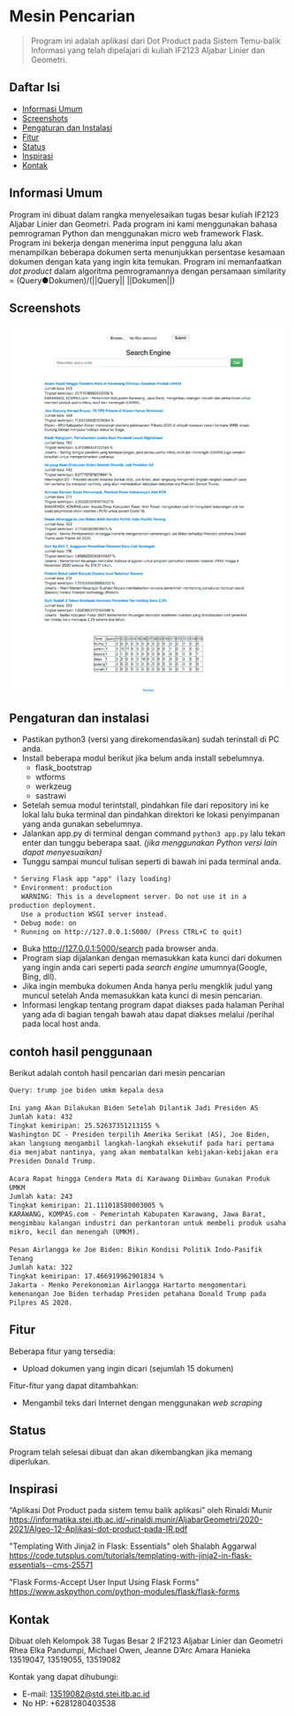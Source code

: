 # Mesin Pencarian
> Program ini adalah aplikasi dari Dot Product pada Sistem Temu-balik Informasi yang telah dipelajari di kuliah IF2123 Aljabar Linier dan Geometri.

## Daftar Isi
* [Informasi Umum](#informasi-umum)
* [Screenshots](#screenshots)
* [Pengaturan dan Instalasi](#pengaturan-dan-instalasi)
* [Fitur](#fitur)
* [Status](#status)
* [Inspirasi](#inspirasi)
* [Kontak](#kontak)

## Informasi Umum
Program ini dibuat dalam rangka menyelesaikan tugas besar kuliah IF2123 Aljabar Linier dan Geometri. Pada program ini kami menggunakan bahasa pemrograman Python dan menggunakan micro web framework Flask. Program ini bekerja dengan menerima input pengguna lalu akan menampilkan beberapa dokumen serta menunjukkan persentase kesamaan dokumen dengan kata yang ingin kita temukan. Program ini memanfaatkan <i>dot product</i> dalam algoritma pemrogramannya dengan persamaan similarity = (Query●Dokumen)/(||Query|| ||Dokumen||)

## Screenshots
![screenshot program](./test/screenshot2.jpg)

## Pengaturan dan instalasi
* Pastikan python3 (versi yang direkomendasikan) sudah terinstall di PC anda.
* Install beberapa modul berikut jika belum anda install sebelumnya.
  * flask_bootstrap
  * wtforms
  * werkzeug
  * sastrawi
* Setelah semua modul terintstall, pindahkan file dari repository ini ke lokal lalu buka terminal dan pindahkan direktori ke lokasi penyimpanan yang anda gunakan sebelumnya.
* Jalankan app.py di terminal dengan command `python3 app.py` lalu tekan enter dan tunggu beberapa saat. <i>(jika menggunakan Python versi lain dapat menyesuaikan)</i>
* Tunggu sampai muncul tulisan seperti di bawah ini pada terminal anda.
```
 * Serving Flask app "app" (lazy loading)
 * Environment: production
   WARNING: This is a development server. Do not use it in a production deployment.
   Use a production WSGI server instead.
 * Debug mode: on
 * Running on http://127.0.0.1:5000/ (Press CTRL+C to quit)
```

* Buka http://127.0.0.1:5000/search pada browser anda.
* Program siap dijalankan dengan memasukkan kata kunci dari dokumen yang ingin anda cari seperti pada <i>search engine</i> umumnya(Google, Bing, dll). 
* Jika ingin membuka dokumen Anda hanya perlu mengklik judul yang muncul setelah Anda memasukkan kata kunci di mesin pencarian.
* Informasi lengkap tentang program dapat diakses pada halaman Perihal yang ada di bagian tengah bawah atau dapat diakses melalui /perihal pada local host anda.

## contoh hasil penggunaan 
Berikut adalah contoh hasil pencarian dari mesin pencarian
```
Query: trump joe biden umkm kepala desa

Ini yang Akan Dilakukan Biden Setelah Dilantik Jadi Presiden AS
Jumlah kata: 432
Tingkat kemiripan: 25.52637351213155 %
Washington DC - Presiden terpilih Amerika Serikat (AS), Joe Biden, akan langsung mengambil langkah-langkah eksekutif pada hari pertama dia menjabat nantinya, yang akan membatalkan kebijakan-kebijakan era Presiden Donald Trump.

Acara Rapat hingga Cendera Mata di Karawang Diimbau Gunakan Produk UMKM
Jumlah kata: 243
Tingkat kemiripan: 21.111018580003005 %
KARAWANG, KOMPAS.com - Pemerintah Kabupaten Karawang, Jawa Barat, mengimbau kalangan industri dan perkantoran untuk membeli produk usaha mikro, kecil dan menengah (UMKM).

Pesan Airlangga ke Joe Biden: Bikin Kondisi Politik Indo-Pasifik Tenang
Jumlah kata: 322
Tingkat kemiripan: 17.466919962901834 %
Jakarta - Menko Perekonomian Airlangga Hartarto mengomentari kemenangan Joe Biden terhadap Presiden petahana Donald Trump pada Pilpres AS 2020.
```

## Fitur
Beberapa fitur yang tersedia:
* Upload dokumen yang ingin dicari (sejumlah 15 dokumen)

Fitur-fitur yang dapat ditambahkan:
* Mengambil teks dari Internet dengan menggunakan <i>web scraping</i>

## Status
Program telah selesai dibuat dan akan dikembangkan jika memang diperlukan.

## Inspirasi
“Aplikasi Dot Product pada sistem temu balik aplikasi” oleh Rinaldi Munir
https://informatika.stei.itb.ac.id/~rinaldi.munir/AljabarGeometri/2020-2021/Algeo-12-Aplikasi-dot-product-pada-IR.pdf

"Templating With Jinja2 in Flask: Essentials" oleh Shalabh Aggarwal
https://code.tutsplus.com/tutorials/templating-with-jinja2-in-flask-essentials--cms-25571

"Flask Forms-Accept User Input Using Flask Forms"
https://www.askpython.com/python-modules/flask/flask-forms


## Kontak
Dibuat oleh Kelompok 38 Tugas Besar 2 IF2123 Aljabar Linier dan Geometri  
Rhea Elka Pandumpi, Michael Owen, Jeanne D’Arc Amara Hanieka  
13519047, 13519055, 13519082  

Kontak yang dapat dihubungi:  
* E-mail: 13519082@std.stei.itb.ac.id
* No HP: +6281280403538


